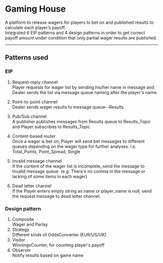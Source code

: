 # Gaming House  
A platform to release wagers for players to bet on and published results to calculate each player’s payoff.  
Integrated 6 EIP patterns and 4 design patterns in order to get correct payoff amount under condition that only partial wager results are published.

***
## Patterns used
### EIP
1. Request-reply channel  
	Player requests for wager list by sending his/her name in message and Dealer sends the list via message queue naming after the player's name.

2. Point-to-point channel  
	Dealer sends wager results to message queue--Results

3. Pub/Sub channel  
	A publisher publishes messages from Results queue to Results_Topic and Player subscribes to Results_Topic

4. Content-based router  
	Once a wager is bet on, Player will send bet messages to different queues depending on the wager type for further analyses. i.e. Total_Points, Point_Spread, Single

5. Invalid message channel  
	If the content of the wager list is incomplete, send the message to Invalid message queue. (e.g. There's no comma in the message or lacking of some items in each wager)

6. Dead letter channel  
	If the Player enters empty string as name or player_name is null, send the request message to dead letter channel.

### Design pattern
1. Composite  
	Wager and Parlay
2. Strategy  
	Different kinds of OddsConverter (EUR/US/UK)
3. Visitor  
	WinningsCounter, for counting player's payoff
4. Observer  
	Notify results based on game name
